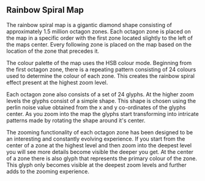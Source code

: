 ## Rainbow Spiral Map

The rainbow spiral map is a gigantic diamond shape consisting of approximately 1.5 million octagon zones.  Each octagon zone is placed on the map in a specific order with the first zone located slightly to the left of the maps center.  Every following zone is placed on the map based on the location of the zone that precedes it.

The colour palette of the map uses the HSB colour mode.  Beginning from the first octagon zone, there is a repeating pattern consisting of 24 colours used to determine the colour of each zone.  This creates the rainbow spiral effect present at the highest zoom level.

Each octagon zone also consists of a set of 24 glyphs. At the higher zoom levels the glyphs consist of a simple shape.  This shape is chosen using the perlin noise value obtained from the x and y co-ordinates of the glyphs center.  As you zoom into the map the glyphs start transforming into intricate patterns made by rotating the shape around it's center.

The zooming functionality of each octagon zone has been designed to be an interesting and constantly evolving experience.  If you start from the center of a zone at the highest level and then zoom into the deepest level you will see more details become visible the deeper you get. At the center of a zone there is also glyph that represents the primary colour of the zone.  This glyph only becomes visible at the deepest zoom levels and further adds to the zooming experience.

